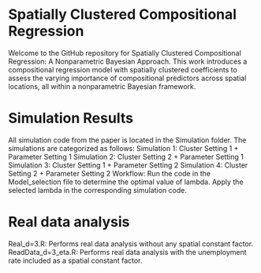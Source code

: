 # Spatially Clustered Compositional Regression
Welcome to the GitHub repository for Spatially Clustered Compositional Regression: A Nonparametric Bayesian Approach. This work introduces a compositional regression model with spatially clustered coefficients to assess the varying importance of compositional predictors across spatial locations, all within a nonparametric Bayesian framework.
# Simulation Results
All simulation code from the paper is located in the Simulation folder. The simulations are categorized as follows:
Simulation 1: Cluster Setting 1 + Parameter Setting 1
Simulation 2: Cluster Setting 2 + Parameter Setting 1
Simulation 3: Cluster Setting 1 + Parameter Setting 2
Simulation 4: Cluster Setting 2 + Parameter Setting 2
Workflow:
Run the code in the Model_selection file to determine the optimal value of lambda.
Apply the selected lambda in the corresponding simulation code.
# Real data analysis
Real_d=3.R: Performs real data analysis without any spatial constant factor.
ReadData_d=3_eta.R: Performs real data analysis with the unemployment rate included as a spatial constant factor.


